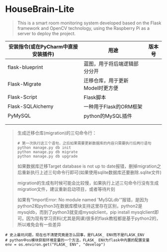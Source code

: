 # HouseBrain-Lite

> This is a smart room monitoring system developed based on the Flask framework and OpenCV technology, using the Raspberry Pi as a server to deploy the project.

| 安装指令(或在PyCharm中直接安装插件) | 用途                            | 版本号 |
| ----------------------------------- | ------------------------------- | ------ |
| flask-blueprint                     | 蓝图，用于将后端逻辑部分分开    |        |
| Flask-Migrate                       | 迁移仓库，用于更新Model时更方便 |        |
| Flask-Script                        | Flask脚本                       |        |
| Flask-SQLAlchemy                    | 一种用于Flask的ORM框架          |        |
| PyMySQL                             | python的MySQL插件               |        |
|                                     |                                 |        |
|                                     |                                 |        |





> 生成迁移仓库(migration)的三句命令行：
>
> ```shell
> # 第一次执行这三个语句，之后如果需要更新数据库的内容只需要执行后两行语句
> python manage.py db init
> python manage.py db migrate
> python manage.py db upgrade
> ```
>
> 如果数据库迁移Target database is not up to date报错，删掉migration之后重新执行上述三句命令行即可(如果使用sqlite数据库还要删除.sqlite文件)
>
> migration的生成有时候可能会比较慢，如果执行上述三句命令行没有生成migration文件，建议重新启动项目，或者等待片刻
>
> 如果有“ImportError: No module named 'MySQLdb'”报错，是因为python2和python3在数据库模块支持这里存在区别，python2是mysqldb，而到了python3就变成mysqlclient，pip install mysqlclient即可。因为现有学习资料(尤其是网课)很多的flask教程都是基于python2的，所以难免会有一些差异

```
# 史上最坑问题，现在也不清楚究竟是怎么回事，是FLASK_ ENV而不是FLASK_ENV
# python中os模块获取环境变量的一个方法，FLASK_ ENV为flask中内置的配置变量
env = os.environ.get("FLASK_ ENV", "develop")
```

















